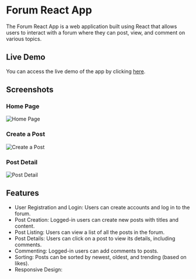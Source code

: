 # Forum React App

The Forum React App is a web application built using React that allows users to interact with a forum where they can post, view, and comment on various topics.

## Live Demo

You can access the live demo of the app by clicking [here](https://angel-forum-145779cf99a1.herokuapp.com/).

## Screenshots

### Home Page
![Home Page](https://github.com/tribaaldos/forum-react/assets/14943193/f9c55c25-e495-4ab4-9656-c5d057113160)

### Create a Post
![Create a Post](https://github.com/tribaaldos/forum-react/assets/14943193/89d81753-291a-4589-a2f0-4f5198b98366)

### Post Detail
![Post Detail](https://github.com/tribaaldos/forum-react/assets/14943193/cde6e75d-f1f7-4bb6-ad56-930896a84177)

## Features

- User Registration and Login: Users can create accounts and log in to the forum.
- Post Creation: Logged-in users can create new posts with titles and content.
- Post Listing: Users can view a list of all the posts in the forum.
- Post Details: Users can click on a post to view its details, including comments.
- Commenting: Logged-in users can add comments to posts.
- Sorting: Posts can be sorted by newest, oldest, and trending (based on likes).
- Responsive Design:

